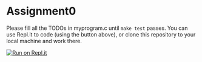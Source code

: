 # Assignment0

Please fill all the TODOs in myprogram.c until `make test` passes.
You can use Repl.it to code (using the button above), or clone this repository to your local machine and work there.

[![Run on Repl.it](https://repl.it/badge/github/mertbezirgan/comp201_as0)](https://repl.it/github/mertbezirgan/comp201_as0)